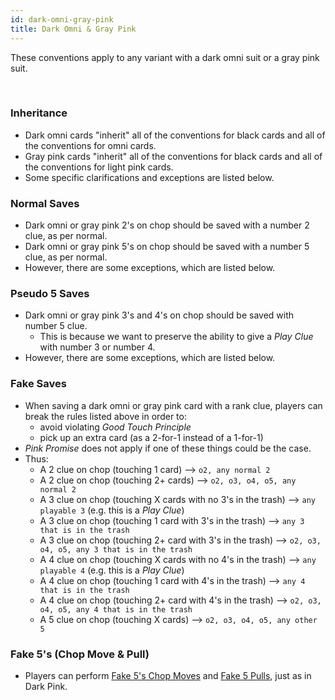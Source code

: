 ```yaml
---
id: dark-omni-gray-pink
title: Dark Omni & Gray Pink
---
```


These conventions apply to any variant with a dark omni suit or a gray pink suit.

<br />

### Inheritance

- Dark omni cards "inherit" all of the conventions for black cards and all of the conventions for omni cards.
- Gray pink cards "inherit" all of the conventions for black cards and all of the conventions for light pink cards.
- Some specific clarifications and exceptions are listed below.

### Normal Saves

- Dark omni or gray pink 2's on chop should be saved with a number 2 clue, as per normal.
- Dark omni or gray pink 5's on chop should be saved with a number 5 clue, as per normal.
- However, there are some exceptions, which are listed below.

### Pseudo 5 Saves

- Dark omni or gray pink 3's and 4's on chop should be saved with number 5 clue.
  - This is because we want to preserve the ability to give a *Play Clue* with number 3 or number 4.
- However, there are some exceptions, which are listed below.

### Fake Saves

- When saving a dark omni or gray pink card with a rank clue, players can break the rules listed above in order to:
  - avoid violating *Good Touch Principle*
  - pick up an extra card (as a 2-for-1 instead of a 1-for-1)
- *Pink Promise* does not apply if one of these things could be the case.
- Thus:
  - A 2 clue on chop (touching 1 card) --> `o2, any normal 2`
  - A 2 clue on chop (touching 2+ cards) --> `o2, o3, o4, o5, any normal 2`
  - A 3 clue on chop (touching X cards with no 3's in the trash) --> `any playable 3` (e.g. this is a *Play Clue*)
  - A 3 clue on chop (touching 1 card with 3's in the trash) --> `any 3 that is in the trash`
  - A 3 clue on chop (touching 2+ card with 3's in the trash) --> `o2, o3, o4, o5, any 3 that is in the trash`
  - A 4 clue on chop (touching X cards with no 4's in the trash) --> `any playable 4` (e.g. this is a *Play Clue*)
  - A 4 clue on chop (touching 1 card with 4's in the trash) --> `any 4 that is in the trash`
  - A 4 clue on chop (touching 2+ card with 4's in the trash) --> `o2, o3, o4, o5, any 4 that is in the trash`
  - A 5 clue on chop (touching X cards) --> `o2, o3, o4, o5, any other 5`

### Fake 5's (Chop Move & Pull)

- Players can perform [Fake 5's Chop Moves](https://hanabi.github.io/docs/variant-specific/dark-pink/#fake-5s-chop-move) and [Fake 5 Pulls](https://hanabi.github.io/docs/variant-specific/dark-pink/#fake-5-pull), just as in Dark Pink.
